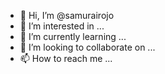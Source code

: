 - 👋 Hi, I’m @samurairojo
- 👀 I’m interested in ...
- 🌱 I’m currently learning ...
- 💞️ I’m looking to collaborate on ...
- 📫 How to reach me ...

<!---
samurairojo/samurairojo is a ✨ special ✨ repository because its `README.md` (this file) appears on your GitHub profile.
You can click the Preview link to take a look at your changes.
--->

